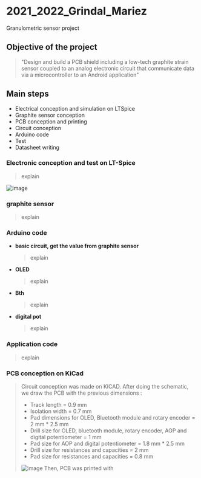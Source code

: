 # 2021_2022_Grindal_Mariez

Granulometric sensor project

## Objective of the project
> "Design and build a PCB shield including a low-tech graphite strain sensor coupled to an analog electronic circuit that communicate data via a microcontroller to an Android application"

## Main steps
* Electrical conception and simulation on LTSpice
* Graphite sensor conception
* PCB conception and printing
* Circuit conception
* Arduino code
* Test
* Datasheet writing

### Electronic conception and test on LT-Spice
> explain 

![image](https://user-images.githubusercontent.com/95586528/160655085-99379685-04d5-4e0f-9d88-0ecf0dfbc2ce.png)

### graphite sensor
> explain
> 
### Arduino code
* **basic circuit, get the value from graphite sensor**
    > explain
* **OLED**
    > explain
* **Bth** 
    > explain
* **digital pot**
    > explain

### Application code
> explain
> 
### PCB conception on KiCad
> Circuit conception was made on KICAD. After doing the schematic, we draw the PCB with the previous dimensions :
> * Track length = 0.9 mm
> * Isolation width = 0.7 mm
> * Pad dimensions for OLED, Bluetooth module and rotary encoder = 2 mm * 2.5 mm
> * Drill size for OLED, bluetooth module, rotary encoder, AOP and digital potentiometer = 1 mm
> * Pad size for AOP and digital potentiometer = 1.8 mm * 2.5 mm
> * Drill size for resistances and capacities = 2 mm
> * Pad size for resistances and capacities = 0.8 mm
> 
> ![image](https://user-images.githubusercontent.com/95586528/160405697-4437e986-bbf9-4ef6-8740-eef16d24775e.png)
> Then, PCB was printed with 

